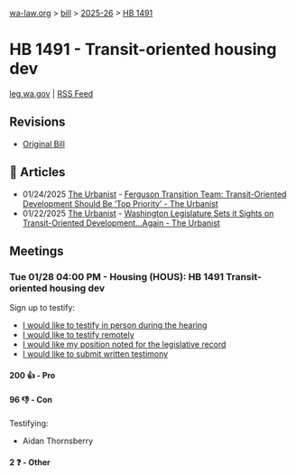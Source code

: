 [wa-law.org](/) > [bill](/bill/) > [2025-26](/bill/2025-26/) > [HB 1491](/bill/2025-26/hb/1491/)

# HB 1491 - Transit-oriented housing dev
[leg.wa.gov](https://app.leg.wa.gov/billsummary?BillNumber=1491&Year=2025&Initiative=false) | [RSS Feed](./rss.xml)

## Revisions
* [Original Bill](1/)

## 📰 Articles
* 01/24/2025 [The Urbanist](/org/the_urbanist/) - [Ferguson Transition Team: Transit-Oriented Development Should Be ‘Top Priority’ - The Urbanist](https://www.theurbanist.org/2025/01/24/ferguson-team-transit-oriented-development-should-be-top-priority/#:~:text=House%20Bill%201491)
* 01/22/2025 [The Urbanist](/org/the_urbanist/) - [Washington Legislature Sets it Sights on Transit-Oriented Development…Again - The Urbanist](https://www.theurbanist.org/2025/01/22/washington-legislature-sets-it-sights-on-transit-oriented-development-again/#:~:text=House%20Bill%201491)

## Meetings
### Tue 01/28 04:00 PM - Housing (HOUS): HB 1491 Transit-oriented housing dev
Sign up to testify:
* [I would like to testify in person during the hearing](https://app.leg.wa.gov/csi/Testifier/Add?chamber=House&mId=32607&aId=162186&caId=25112&tId=1)
* [I would like to testify remotely](https://app.leg.wa.gov/csi/Testifier/Add?chamber=House&mId=32607&aId=162186&caId=25112&tId=2)
* [I would like my position noted for the legislative record](https://app.leg.wa.gov/csi/Testifier/Add?chamber=House&mId=32607&aId=162186&caId=25112&tId=3)
* [I would like to submit written testimony](https://app.leg.wa.gov/csi/Testifier/Add?chamber=House&mId=32607&aId=162186&caId=25112&tId=4)

#### 200 👍 - Pro

#### 96 👎 - Con
Testifying:
* Aidan Thornsberry

#### 2 ❓ - Other
